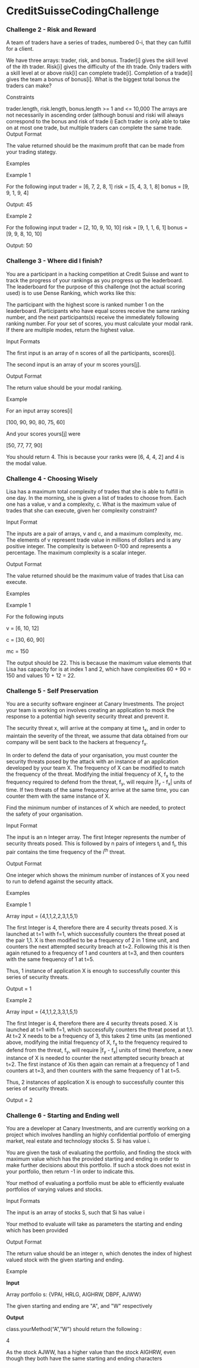 # CreditSuisseCodingChallenge










### Challenge 2 - Risk and Reward

A team of traders have a series of trades, numbered 0-i, that they can fulfill for a client.

We have three arrays: trader, risk, and bonus.
Trader[i] gives the skill level of the ith trader.
Risk[i] gives the difficulty of the ith trade. Only traders with a skill level at or above risk[i] can complete trade[i]. Completion of a trade[i] gives the team a bonus of bonus[i].
What is the biggest total bonus the traders can make?

Constraints

trader.length, risk.length, bonus.length >= 1 and <= 10,000
The arrays are not necessarily in ascending order (although bonusi and riski will always correspond to the bonus and risk of trade i)
Each trader is only able to take on at most one trade, but multiple traders can complete the same trade.
Output Format

The value returned should be the maximum profit that can be made from your trading stategy.

Examples

Example 1

For the following input trader = [6, 7, 2, 8, 1] risk = [5, 4, 3, 1, 8] bonus = [9, 9, 1, 9, 4]

Output: 45

Example 2

For the following input trader = [2, 10, 9, 10, 10] risk = [9, 1, 1, 6, 1] bonus = [9, 9, 8, 10, 10]

Output: 50

### Challenge 3 - Where did I finish?

You are a participant in a hacking competition at Credit Suisse and want to track the progress of your rankings as you progress up the leaderboard. The leaderboard for the purpose of this challenge (not the actual scoring used) is to use Dense Ranking, which works like this:

The participant with the highest score is ranked number 1 on the leaderboard.
Participants who have equal scores receive the same ranking number, and the next participants(s) receive the immediately following ranking number.
For your set of scores, you must calculate your modal rank. If there are multiple modes, return the highest value.

Input Formats

The first input is an array of n scores of all the participants, scores[i].

The second input is an array of your m scores yours[j].

Output Format

The return value should be your modal ranking.

Example

For an input array scores[i]

[100, 90, 90, 80, 75, 60]

And your scores yours[j] were

[50, 77, 77, 90]

You should return 4. This is because your ranks were [6, 4, 4, 2] and 4 is the modal value.


### Challenge 4 - Choosing Wisely

Lisa has a maximum total complexity of trades that she is able to fulfill in one day. In the morning, she is given a list of trades to choose from. Each one has a value, v and a complexity, c. What is the maximum value of trades that she can execute, given her complexity constraint?

Input Format

The inputs are a pair of arrays, v and c, and a maximum complexity, mc. The elements of v represent trade value in millions of dollars and is any positive integer. The complexity is between 0-100 and represents a percentage. The maximum complexity is a scalar integer.

Output Format

The value returned should be the maximum value of trades that Lisa can execute.

Examples

Example 1

For the following inputs

v = [6, 10, 12]

c = [30, 60, 90]

mc = 150

The output should be 22. This is because the maximum value elements that Lisa has capacity for is at index 1 and 2, which have complexities 60 + 90 = 150 and values 10 + 12 = 22.

### Challenge 5 - Self Preservation

You are a security software engineer at Canary Investments. The project your team is working on involves creating an application to mock the response to a potential high severity security threat and prevent it.

The security threat x, will arrive at the company at time t<sub>x</sub>, and in order to maintain the severity of the threat, we assume that data obtained from our company will be sent back to the hackers at frequency f<sub>x</sub>.

In order to defend the data of your organisation, you must counter the security threats posed by the attack with an instance of an application developed by your team X. The frequency of X can be modified to match the frequency of the threat. Modifying the initial frequency of X, f<sub>x</sub> to the frequency required to defend from the threat, f<sub>y</sub>, will require |f<sub>y</sub> - f<sub>x</sub>| units of time. If two threats of the same frequency arrive at the same time, you can counter them with the same instance of X.

Find the minimum number of instances of X which are needed, to protect the safety of your organisation.

Input Format

The input is an n Integer array. The first Integer represents the number of security threats posed. This is followed by n pairs of integers t<sub>i</sub> and f<sub>i</sub>, this pair contains the time frequency of the i<sup>th</sup> threat.

Output Format

One integer which shows the minimum number of instances of X you need to run to defend against the security attack.

Examples

Example 1

Array input = {4,1,1,2,2,3,1,5,1}

The first Integer is 4, therefore there are 4 security threats posed. X is launched at t=1 with f=1, which successfully counters the threat posed at the pair 1,1. X is then modified to be a frequency of 2 in 1 time unit, and counters the next attempted security breach at t=2. Following this it is then again retuned to a frequency of 1 and counters at t=3, and then counters with the same frequency of 1 at t=5.

Thus, 1 instance of application X is enough to successfully counter this series of security threats.

Output = 1

Example 2

Array input = {4,1,1,2,3,3,1,5,1}

The first Integer is 4, therefore there are 4 security threats posed. X is launched at t=1 with f=1, which successfully counters the threat posed at 1,1. At t=2 X needs to be a frequency of 3, this takes 2 time units (as mentioned above, modifying the initial frequency of X, f<sub>x</sub> to the frequency required to defend from the threat, f<sub>y</sub>, will require |f<sub>y</sub> - f<sub>x</sub>| units of time) therefore, a new instance of X is needed to counter the next attempted security breach at t=2. The first instance of Xis then again can remain at a frequency of 1 and counters at t=3, and then counters with the same frequency of 1 at t=5.

Thus, 2 instances of application X is enough to successfully counter this series of security threats.

Output = 2

### Challenge 6 - Starting and Ending well

You are a developer at Canary Investments, and are currently working on a project which involves handling an highly confidential portfolio of emerging market, real estate and technology stocks S. Si has value i.

You are given the task of evaluating the portfolio, and finding the stock with maximum value which has the provided starting and ending in order to make further decisions about this portfolio. If such a stock does not exist in your portfolio, then return -1 in order to indicate this.

Your method of evaluating a portfolio must be able to efficiently evaluate portfolios of varying values and stocks.

Input Formats

The input is an array of stocks S, such that Si has value i

Your method to evaluate will take as parameters the starting and ending which has been provided

Output Format

The return value should be an integer n, which denotes the index of highest valued stock with the given starting and ending.

Example

<b>Input</b>

Array portfolio s: {VPAI, HRLG, AIGHRW, DBPF, AJWW}

The given starting and ending are "A", and "W" respectively

<b>Output</b>

class.yourMethod(“A”,”W”) should return the following :

4

As the stock AJWW, has a higher value than the stock AIGHRW, even though they both have the same starting and ending characters
